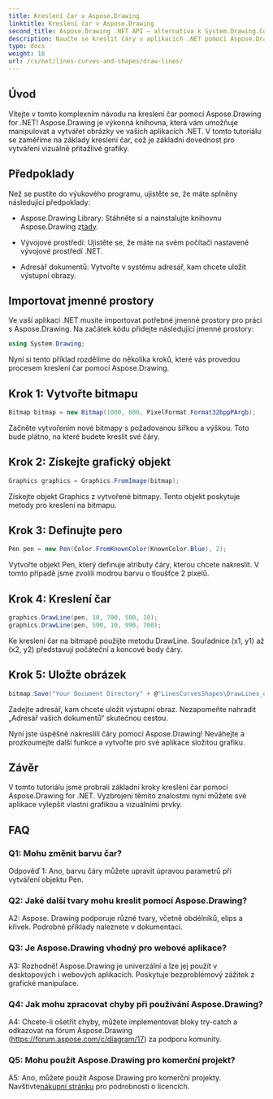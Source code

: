 ```yaml
---
title: Kreslení čar v Aspose.Drawing
linktitle: Kreslení čar v Aspose.Drawing
second_title: Aspose.Drawing .NET API – alternativa k System.Drawing.Common
description: Naučte se kreslit čáry v aplikacích .NET pomocí Aspose.Drawing. Tento podrobný návod vás provede procesem úžasné grafiky.
type: docs
weight: 16
url: /cs/net/lines-curves-and-shapes/draw-lines/
---
```

## Úvod

Vítejte v tomto komplexním návodu na kreslení čar pomocí Aspose.Drawing for .NET! Aspose.Drawing je výkonná knihovna, která vám umožňuje manipulovat a vytvářet obrázky ve vašich aplikacích .NET. V tomto tutoriálu se zaměříme na základy kreslení čar, což je základní dovednost pro vytváření vizuálně přitažlivé grafiky.

## Předpoklady

Než se pustíte do výukového programu, ujistěte se, že máte splněny následující předpoklady:

-  Aspose.Drawing Library: Stáhněte si a nainstalujte knihovnu Aspose.Drawing z[tady](https://releases.aspose.com/drawing/net/).

- Vývojové prostředí: Ujistěte se, že máte na svém počítači nastavené vývojové prostředí .NET.

- Adresář dokumentů: Vytvořte v systému adresář, kam chcete uložit výstupní obrazy.

## Importovat jmenné prostory

Ve vaší aplikaci .NET musíte importovat potřebné jmenné prostory pro práci s Aspose.Drawing. Na začátek kódu přidejte následující jmenné prostory:

```csharp
using System.Drawing;
```

Nyní si tento příklad rozdělíme do několika kroků, které vás provedou procesem kreslení čar pomocí Aspose.Drawing.

## Krok 1: Vytvořte bitmapu

```csharp
Bitmap bitmap = new Bitmap(1000, 800, PixelFormat.Format32bppPArgb);
```

Začněte vytvořením nové bitmapy s požadovanou šířkou a výškou. Toto bude plátno, na které budete kreslit své čáry.

## Krok 2: Získejte grafický objekt

```csharp
Graphics graphics = Graphics.FromImage(bitmap);
```

Získejte objekt Graphics z vytvořené bitmapy. Tento objekt poskytuje metody pro kreslení na bitmapu.

## Krok 3: Definujte pero

```csharp
Pen pen = new Pen(Color.FromKnownColor(KnownColor.Blue), 2);
```

Vytvořte objekt Pen, který definuje atributy čáry, kterou chcete nakreslit. V tomto případě jsme zvolili modrou barvu o tloušťce 2 pixelů.

## Krok 4: Kreslení čar

```csharp
graphics.DrawLine(pen, 10, 700, 500, 10);
graphics.DrawLine(pen, 500, 10, 990, 700);
```

Ke kreslení čar na bitmapě použijte metodu DrawLine. Souřadnice (x1, y1) až (x2, y2) představují počáteční a koncové body čáry.

## Krok 5: Uložte obrázek

```csharp
bitmap.Save("Your Document Directory" + @"LinesCurvesShapes\DrawLines_out.png");
```

Zadejte adresář, kam chcete uložit výstupní obraz. Nezapomeňte nahradit „Adresář vašich dokumentů“ skutečnou cestou.

Nyní jste úspěšně nakreslili čáry pomocí Aspose.Drawing! Neváhejte a prozkoumejte další funkce a vytvořte pro své aplikace složitou grafiku.

## Závěr

V tomto tutoriálu jsme probrali základní kroky kreslení čar pomocí Aspose.Drawing for .NET. Vyzbrojeni těmito znalostmi nyní můžete své aplikace vylepšit vlastní grafikou a vizuálními prvky.

## FAQ

### Q1: Mohu změnit barvu čar?

Odpověď 1: Ano, barvu čáry můžete upravit úpravou parametrů při vytváření objektu Pen.

### Q2: Jaké další tvary mohu kreslit pomocí Aspose.Drawing?

A2: Aspose. Drawing podporuje různé tvary, včetně obdélníků, elips a křivek. Podrobné příklady naleznete v dokumentaci.

### Q3: Je Aspose.Drawing vhodný pro webové aplikace?

A3: Rozhodně! Aspose.Drawing je univerzální a lze jej použít v desktopových i webových aplikacích. Poskytuje bezproblémový zážitek z grafické manipulace.

### Q4: Jak mohu zpracovat chyby při používání Aspose.Drawing?

A4: Chcete-li ošetřit chyby, můžete implementovat bloky try-catch a odkazovat na fórum Aspose.Drawing (https://forum.aspose.com/c/diagram/17) za podporu komunity.

### Q5: Mohu použít Aspose.Drawing pro komerční projekt?

 A5: Ano, můžete použít Aspose.Drawing pro komerční projekty. Navštivte[nákupní stránku](https://purchase.aspose.com/buy) pro podrobnosti o licencích.